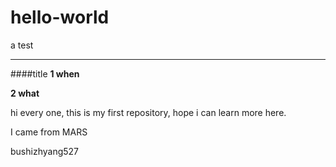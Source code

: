 # hello-world
a test
___
####title 
**1 when**

**2 what**

hi every one, this is my first repository, hope i can learn more here. 

I came from MARS

bushizhyang527
